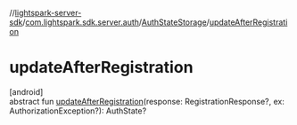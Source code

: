 //[lightspark-server-sdk](../../../index.md)/[com.lightspark.sdk.server.auth](../index.md)/[AuthStateStorage](index.md)/[updateAfterRegistration](update-after-registration.md)

# updateAfterRegistration

[android]\
abstract fun [updateAfterRegistration](update-after-registration.md)(response: RegistrationResponse?, ex: AuthorizationException?): AuthState?
